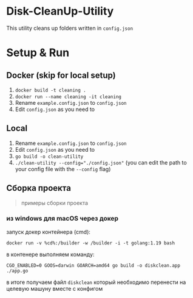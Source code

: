 # Disk-CleanUp-Utility
This utility cleans up folders written in `config.json`

# Setup & Run
## Docker (skip for local setup)
1. `docker build -t cleaning .`
2. `docker run --name cleaning -it cleaning`
3. Rename `example.config.json` to `config.json`
4. Edit `config.json` as you need to
## Local
1. Rename `example.config.json` to `config.json`
2. Edit `config.json` as you need to
3. `go build -o clean-utility`
4. `./clean-utility --config="./config.json"` (you can edit the path to your config file with the `--config` flag)


## Сборка проекта

> примеры сборки проекта 

### из windows для macOS через докер

запуск докер контейнера (cmd):
```
docker run -v %cd%:/builder -w /builder -i -t golang:1.19 bash
```

в контенере выполняем команду:
```
CGO_ENABLED=0 GOOS=darwin GOARCH=amd64 go build -o diskclean.app ./app.go
```

в итоге получаем файл `diskclean` который необходимо перенести на целевую машуну вместе с конфигом